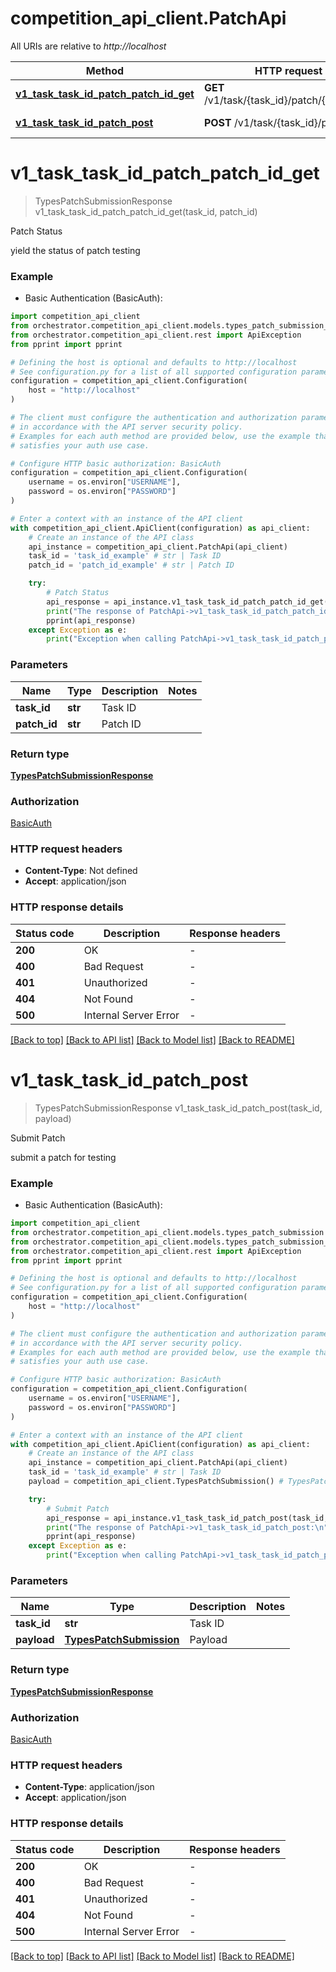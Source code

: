 # competition_api_client.PatchApi

All URIs are relative to *http://localhost*

Method | HTTP request | Description
------------- | ------------- | -------------
[**v1_task_task_id_patch_patch_id_get**](PatchApi.md#v1_task_task_id_patch_patch_id_get) | **GET** /v1/task/{task_id}/patch/{patch_id}/ | Patch Status
[**v1_task_task_id_patch_post**](PatchApi.md#v1_task_task_id_patch_post) | **POST** /v1/task/{task_id}/patch/ | Submit Patch


# **v1_task_task_id_patch_patch_id_get**
> TypesPatchSubmissionResponse v1_task_task_id_patch_patch_id_get(task_id, patch_id)

Patch Status

yield the status of patch testing

### Example

* Basic Authentication (BasicAuth):

```python
import competition_api_client
from orchestrator.competition_api_client.models.types_patch_submission_response import TypesPatchSubmissionResponse
from orchestrator.competition_api_client.rest import ApiException
from pprint import pprint

# Defining the host is optional and defaults to http://localhost
# See configuration.py for a list of all supported configuration parameters.
configuration = competition_api_client.Configuration(
    host = "http://localhost"
)

# The client must configure the authentication and authorization parameters
# in accordance with the API server security policy.
# Examples for each auth method are provided below, use the example that
# satisfies your auth use case.

# Configure HTTP basic authorization: BasicAuth
configuration = competition_api_client.Configuration(
    username = os.environ["USERNAME"],
    password = os.environ["PASSWORD"]
)

# Enter a context with an instance of the API client
with competition_api_client.ApiClient(configuration) as api_client:
    # Create an instance of the API class
    api_instance = competition_api_client.PatchApi(api_client)
    task_id = 'task_id_example' # str | Task ID
    patch_id = 'patch_id_example' # str | Patch ID

    try:
        # Patch Status
        api_response = api_instance.v1_task_task_id_patch_patch_id_get(task_id, patch_id)
        print("The response of PatchApi->v1_task_task_id_patch_patch_id_get:\n")
        pprint(api_response)
    except Exception as e:
        print("Exception when calling PatchApi->v1_task_task_id_patch_patch_id_get: %s\n" % e)
```



### Parameters


Name | Type | Description  | Notes
------------- | ------------- | ------------- | -------------
 **task_id** | **str**| Task ID | 
 **patch_id** | **str**| Patch ID | 

### Return type

[**TypesPatchSubmissionResponse**](TypesPatchSubmissionResponse.md)

### Authorization

[BasicAuth](../README.md#BasicAuth)

### HTTP request headers

 - **Content-Type**: Not defined
 - **Accept**: application/json

### HTTP response details

| Status code | Description | Response headers |
|-------------|-------------|------------------|
**200** | OK |  -  |
**400** | Bad Request |  -  |
**401** | Unauthorized |  -  |
**404** | Not Found |  -  |
**500** | Internal Server Error |  -  |

[[Back to top]](#) [[Back to API list]](../README.md#documentation-for-api-endpoints) [[Back to Model list]](../README.md#documentation-for-models) [[Back to README]](../README.md)

# **v1_task_task_id_patch_post**
> TypesPatchSubmissionResponse v1_task_task_id_patch_post(task_id, payload)

Submit Patch

submit a patch for testing

### Example

* Basic Authentication (BasicAuth):

```python
import competition_api_client
from orchestrator.competition_api_client.models.types_patch_submission import TypesPatchSubmission
from orchestrator.competition_api_client.models.types_patch_submission_response import TypesPatchSubmissionResponse
from orchestrator.competition_api_client.rest import ApiException
from pprint import pprint

# Defining the host is optional and defaults to http://localhost
# See configuration.py for a list of all supported configuration parameters.
configuration = competition_api_client.Configuration(
    host = "http://localhost"
)

# The client must configure the authentication and authorization parameters
# in accordance with the API server security policy.
# Examples for each auth method are provided below, use the example that
# satisfies your auth use case.

# Configure HTTP basic authorization: BasicAuth
configuration = competition_api_client.Configuration(
    username = os.environ["USERNAME"],
    password = os.environ["PASSWORD"]
)

# Enter a context with an instance of the API client
with competition_api_client.ApiClient(configuration) as api_client:
    # Create an instance of the API class
    api_instance = competition_api_client.PatchApi(api_client)
    task_id = 'task_id_example' # str | Task ID
    payload = competition_api_client.TypesPatchSubmission() # TypesPatchSubmission | Payload

    try:
        # Submit Patch
        api_response = api_instance.v1_task_task_id_patch_post(task_id, payload)
        print("The response of PatchApi->v1_task_task_id_patch_post:\n")
        pprint(api_response)
    except Exception as e:
        print("Exception when calling PatchApi->v1_task_task_id_patch_post: %s\n" % e)
```



### Parameters


Name | Type | Description  | Notes
------------- | ------------- | ------------- | -------------
 **task_id** | **str**| Task ID | 
 **payload** | [**TypesPatchSubmission**](TypesPatchSubmission.md)| Payload | 

### Return type

[**TypesPatchSubmissionResponse**](TypesPatchSubmissionResponse.md)

### Authorization

[BasicAuth](../README.md#BasicAuth)

### HTTP request headers

 - **Content-Type**: application/json
 - **Accept**: application/json

### HTTP response details

| Status code | Description | Response headers |
|-------------|-------------|------------------|
**200** | OK |  -  |
**400** | Bad Request |  -  |
**401** | Unauthorized |  -  |
**404** | Not Found |  -  |
**500** | Internal Server Error |  -  |

[[Back to top]](#) [[Back to API list]](../README.md#documentation-for-api-endpoints) [[Back to Model list]](../README.md#documentation-for-models) [[Back to README]](../README.md)


